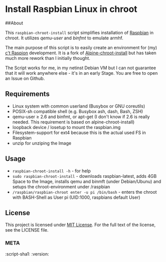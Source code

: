 # Install Raspbian Linux in chroot 
##About

This `raspbian-chroot-install` script simplifies installation of [Raspbian](https://www.raspbian.org/) in chroot.
It utilizes _qemu-user_ and _binfmt_ to emulate armhf.

The main purpose of this script is to easily create an environment for (my) [c't Raspion](https://github.com/ct-Open-Source/ctraspion) development.
It is a fork of [Alpine-chroot-install](https://github.com/alpinelinux/alpine-chroot-install) but has taken much more rework than I initially thought.

The Script works for me, in my netinst Debian VM but I can not guarantee that it will work anywhere else - it's in an early Stage. You are free to open an Issue on Github.


## Requirements

* Linux system with common userland (Busybox or GNU coreutils) 
* POSIX-sh compatible shell (e.g. Busybox ash, dash, Bash, ZSH)
* qemu-user ≥ 2.6 and binfmt, or apt-get (I don't know if 2.6 is really needed. This requirement is based on alpine-chroot-install)
* loopback device / losetup to mount the raspbian.img
* Filesystem-support for ext4 because this is the actual used FS in Raspbian
* unzip for unziping the Image

## Usage
* `raspbian-chroot-install -h` - for help
* `sudo raspbian-chroot-install` - downloads raspbian-latest, adds 4GB Space to the Image, installs qemu and binmft (under Debian/Ubunu) and setups the chroot-environment under /raspbian
*	`/raspbian/raspbian-chroot enter -u pi /bin/bash` - enters the chroot with BASH-Shell as User pi (UID:1000, raspbians default User)


## License

This project is licensed under [MIT License](http://opensource.org/licenses/MIT/).
For the full text of the license, see the LICENSE file.

### META
:script-sha1: 
:version: 